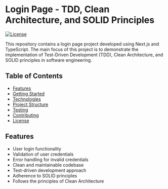# Login Page - TDD, Clean Architecture, and SOLID Principles

[![License](https://img.shields.io/badge/license-MIT-blue.svg)](LICENSE)

This repository contains a login page project developed using Next.js and TypeScript. The main focus of this project is to demonstrate the implementation of Test-Driven Development (TDD), Clean Architecture, and SOLID principles in software engineering.

## Table of Contents

- [Features](#features)
- [Getting Started](#getting-started)
- [Technologies](#technologies)
- [Project Structure](#project-structure)
- [Testing](#testing)
- [Contributing](#contributing)
- [License](#license)

## Features

- User login functionality
- Validation of user credentials
- Error handling for invalid credentials
- Clean and maintainable codebase
- Test-driven development approach
- Adherence to SOLID principles
- Follows the principles of Clean Architecture
